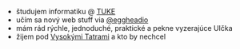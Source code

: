 - študujem informatiku @ <a href="https://www.tuke.sk/" target="_blank">TUKE</a>
- učím sa nový web stuff via <a href="https://twitter.com/eggheadio" target="_blank">@eggheadio</a>
- mám rád rýchle, jednoduché, praktické a pekne vyzerajúce UIčka
- žijem pod <a href="https://www.google.com/maps/place/Vysoké+Tatry/" target="_blank">Vysokými Tatrami</a> a kto by nechcel
